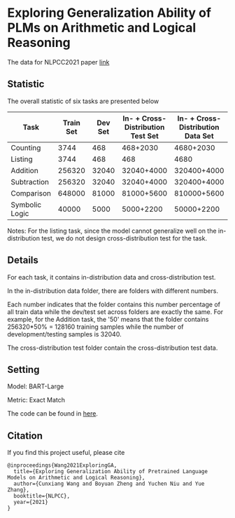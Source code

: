 # Exploring Generalization Ability of PLMs on Arithmetic and Logical Reasoning
 The data for NLPCC2021 paper <Exploring Generalization Ability of Pretrained Language Models onArithmetic and Logical Reasoning> [link](https://arxiv.org/abs/2108.06743)

## Statistic

 The overall statistic of six tasks are presented below

| Task           | Train Set | Dev Set | In- + Cross-<br />Distribution Test Set | In- + Cross-<br />Distribution Data Set |
| -------------- | --------- | ------- | --------------------------------------- | --------------------------------------- |
| Counting       | 3744      | 468     | 468+2030                                | 4680+2030                               |
| Listing        | 3744      | 468     | 468                                     | 4680                                    |
| Addition       | 256320    | 32040   | 32040+4000                              | 320400+4000                             |
| Subtraction    | 256320    | 32040   | 32040+4000                              | 320400+4000                             |
| Comparison     | 648000    | 81000   | 81000+5600                              | 810000+5600                             |
| Symbolic Logic | 40000     | 5000    | 5000+2200                               | 50000+2200                              |

Notes: For the listing task, since  the model cannot generalize well on the in-distribution test, we do not design cross-distribution test for the task.

## Details

For each task, it contains in-distribution data and cross-distribution test. 

In the in-distribution data folder, there are folders with different numbers. 

Each number indicates that the folder contains this number percentage of  all train data while the dev/test set across  folders are exactly the same. For example, for the Addition task, the '50' means that the folder contains 256320*50% = 128160 training samples while the number of development/testing samples is 32040.

The cross-distribution test folder contain the cross-distribution test data.

## Setting

Model: BART-Large

Metric: Exact Match

The code can be found in [here](https://github.com/wangcunxiang/Can-PLM-Serve-as-KB-for-CBQA).

## Citation

If you find this project useful, please cite

```
@inproceedings{Wang2021ExploringGA,
  title={Exploring Generalization Ability of Pretrained Language Models on Arithmetic and Logical Reasoning},
  author={Cunxiang Wang and Boyuan Zheng and Yuchen Niu and Yue Zhang},
  booktitle={NLPCC},
  year={2021}
}
```

